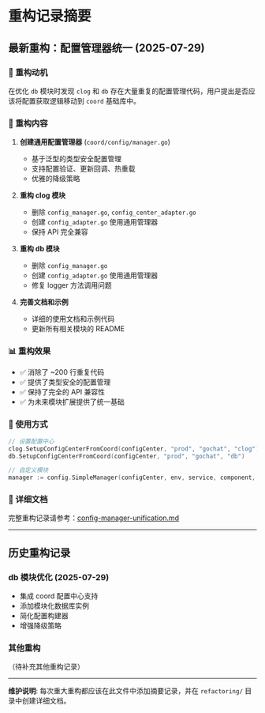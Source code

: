 # 重构记录摘要

## 最新重构：配置管理器统一 (2025-07-29)

### 🎯 重构动机
在优化 `db` 模块时发现 `clog` 和 `db` 存在大量重复的配置管理代码，用户提出是否应该将配置获取逻辑移动到 `coord` 基础库中。

### 🔧 重构内容
1. **创建通用配置管理器** (`coord/config/manager.go`)
   - 基于泛型的类型安全配置管理
   - 支持配置验证、更新回调、热重载
   - 优雅的降级策略

2. **重构 clog 模块**
   - 删除 `config_manager.go`, `config_center_adapter.go`
   - 创建 `config_adapter.go` 使用通用管理器
   - 保持 API 完全兼容

3. **重构 db 模块**
   - 删除 `config_manager.go`
   - 创建 `config_adapter.go` 使用通用管理器
   - 修复 logger 方法调用问题

4. **完善文档和示例**
   - 详细的使用文档和示例代码
   - 更新所有相关模块的 README

### 📊 重构效果
- ✅ 消除了 ~200 行重复代码
- ✅ 提供了类型安全的配置管理
- ✅ 保持了完全的 API 兼容性
- ✅ 为未来模块扩展提供了统一基础

### 🚀 使用方式
```go
// 设置配置中心
clog.SetupConfigCenterFromCoord(configCenter, "prod", "gochat", "clog")
db.SetupConfigCenterFromCoord(configCenter, "prod", "gochat", "db")

// 自定义模块
manager := config.SimpleManager(configCenter, env, service, component, defaultConfig, logger)
```

### 📁 详细文档
完整重构记录请参考：[config-manager-unification.md](refactoring/config-manager-unification.md)

---

## 历史重构记录

### db 模块优化 (2025-07-29)
- 集成 coord 配置中心支持
- 添加模块化数据库实例
- 简化配置构建器
- 增强降级策略

### 其他重构
（待补充其他重构记录）

---

**维护说明**: 每次重大重构都应该在此文件中添加摘要记录，并在 `refactoring/` 目录中创建详细文档。
